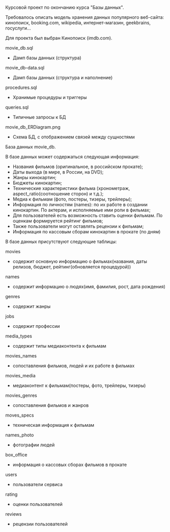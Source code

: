Курсовой проект по окончанию курса "Базы данных".

Требовалось описать модель хранения данных популярного веб-сайта: 
кинопоиск, booking.com, wikipedia, интернет-магазин, geekbrains, госуслуги...

Для проекта был выбран Кинопоиск (imdb.com). 


movie_db.sql
- Дамп базы данных (структура)

movie_db-data.sql
- Дамп базы данных (структура и наполнение)

procedures.sql
- Хранимые процедуры и триггеры

queries.sql
- Типичные запросы к БД

movie_db_ERDiagram.png
- Схема БД, с отображением связей между сущностями


База данных movie_db.

В базе данных может содержаться следующая информация:
- Названия фильмов (оригинальное, в российском прокате);
- Даты выхода (в мире, в России, на DVD);
- Жанры кинокартин;
- Бюджеты кинокартин;
- Технические характеристики фильма (хронометраж, aspect_ratio(соотношение сторон) и т.д.);
- Медиа к фильмам (фото, постеры, тизеры, трейлеры);
- Информация по личностям (names): по их работе в создании кинокартин. По актерам, и исполняемые ими роли в фильмах;
- Для пользователей есть возможность ставить оценки фильмам. По оценкам формируется рейтинг фильмов;
- Также пользователи могут оставлять рецензии к фильмам;
- Информация по кассовым сборам кинокартин в прокате (по дням)



В базе данных присутствуют следующие таблицы:

movies
- содержит основную информацию о фильмах(названия, даты релизов, бюджет, рейтинг(обновляется процедурой))

names
- содержит информацию о людях(имя, фамилия, рост, дата рождения)

genres
- содержит жанры

jobs
- содержит профессии

media_types
- содержит типы медиаконтента к фильмам

movies_names
- сопоставления фильмов, людей и их работе в фильмах

movies_media
- медиаконтент к фильмам(постеры, фото, трейлеры, тизеры)

movies_genres
- сопоставления фильмов и жанров

moves_specs
- техническая информация к фильмам

names_photo
- фотографии людей

box_office
- информация о кассовых сборах фильмов в прокате

users
- пользователи сервиса

rating
- оценки пользователей

reviews
- рецензии пользователей


